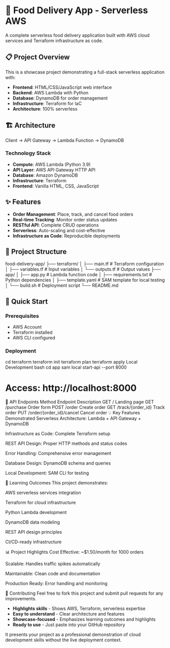 # 🍕 Food Delivery App - Serverless AWS

A complete serverless food delivery application built with AWS cloud services and Terraform infrastructure as code.

## 📋 Project Overview

This is a showcase project demonstrating a full-stack serverless application with:
- **Frontend**: HTML/CSS/JavaScript web interface
- **Backend**: AWS Lambda with Python
- **Database**: DynamoDB for order management
- **Infrastructure**: Terraform for IaC
- **Architecture**: 100% serverless

## 🏗️ Architecture
Client → API Gateway → Lambda Function → DynamoDB


### Technology Stack
- **Compute**: AWS Lambda (Python 3.9)
- **API Layer**: AWS API Gateway HTTP API
- **Database**: Amazon DynamoDB
- **Infrastructure**: Terraform
- **Frontend**: Vanilla HTML, CSS, JavaScript

## ✨ Features

- **Order Management**: Place, track, and cancel food orders
- **Real-time Tracking**: Monitor order status updates
- **RESTful API**: Complete CRUD operations
- **Serverless**: Auto-scaling and cost-effective
- **Infrastructure as Code**: Reproducible deployments

## 📁 Project Structure
food-delivery-app/
├── terraform/
│ ├── main.tf # Terraform configuration
│ ├── variables.tf # Input variables
│ └── outputs.tf # Output values
├── app/
│ ├── app.py # Lambda function code
│ ├── requirements.txt # Python dependencies
│ ├── template.yaml # SAM template for local testing
│ └── build.sh # Deployment script
└── README.md

## 🚀 Quick Start

### Prerequisites
- AWS Account
- Terraform installed
- AWS CLI configured

### Deployment
cd terraform
terraform init
terraform plan
terraform apply
Local Development
bash
cd app
sam local start-api --port 8000
# Access: http://localhost:8000
🔧 API Endpoints
Method	Endpoint	Description
GET	/	Landing page
GET	/purchase	Order form
POST	/order	Create order
GET	/track/{order_id}	Track order
PUT	/order/{order_id}/cancel	Cancel order
💡 Key Features Demonstrated
Serverless Architecture: Lambda + API Gateway + DynamoDB

Infrastructure as Code: Complete Terraform setup

REST API Design: Proper HTTP methods and status codes

Error Handling: Comprehensive error management

Database Design: DynamoDB schema and queries

Local Development: SAM CLI for testing

🎯 Learning Outcomes
This project demonstrates:

AWS serverless services integration

Terraform for cloud infrastructure

Python Lambda development

DynamoDB data modeling

REST API design principles

CI/CD-ready infrastructure

📊 Project Highlights
Cost Effective: ~$1.50/month for 1000 orders

Scalable: Handles traffic spikes automatically

Maintainable: Clean code and documentation

Production Ready: Error handling and monitoring

🤝 Contributing
Feel free to fork this project and submit pull requests for any improvements.



- **Highlights skills** - Shows AWS, Terraform, serverless expertise
- **Easy to understand** - Clear architecture and features
- **Showcase-focused** - Emphasizes learning outcomes and highlights
- **Ready to use** - Just paste into your GitHub repository

It presents your project as a professional demonstration of cloud development skills without the live deployment context.
